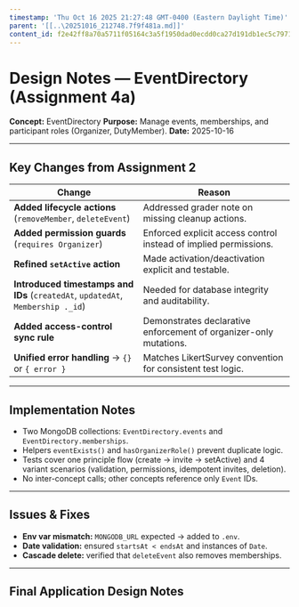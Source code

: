 ```yaml
---
timestamp: 'Thu Oct 16 2025 21:27:48 GMT-0400 (Eastern Daylight Time)'
parent: '[[..\20251016_212748.7f9f481a.md]]'
content_id: f2e42ff8a70a5711f05164c3a5f1950dad0ecdd0ca27d191db1ec5c797123f5e
---
```


# Design Notes — EventDirectory (Assignment 4a)

**Concept:** EventDirectory
**Purpose:** Manage events, memberships, and participant roles (Organizer, DutyMember).
**Date:** 2025-10-16

***

## Key Changes from Assignment 2

| Change | Reason |
|--------|---------|
| **Added lifecycle actions** (`removeMember`, `deleteEvent`) | Addressed grader note on missing cleanup actions. |
| **Added permission guards** (`requires Organizer`) | Enforced explicit access control instead of implied permissions. |
| **Refined `setActive` action** | Made activation/deactivation explicit and testable. |
| **Introduced timestamps and IDs** (`createdAt`, `updatedAt`, `Membership ._id`) | Needed for database integrity and auditability. |
| **Added access-control sync rule** | Demonstrates declarative enforcement of organizer-only mutations. |
| **Unified error handling** → `{}` or `{ error }` | Matches LikertSurvey convention for consistent test logic. |

***

## Implementation Notes

* Two MongoDB collections: `EventDirectory.events` and `EventDirectory.memberships`.
* Helpers `eventExists()` and `hasOrganizerRole()` prevent duplicate logic.
* Tests cover one principle flow (create → invite → setActive) and 4 variant scenarios (validation, permissions, idempotent invites, deletion).
* No inter-concept calls; other concepts reference only `Event` IDs.

***

## Issues & Fixes

* **Env var mismatch:** `MONGODB_URL` expected → added to `.env`.
* **Date validation:** ensured `startsAt < endsAt` and instances of `Date`.
* **Cascade delete:** verified that `deleteEvent` also removes memberships.

***

## Final Application Design Notes
